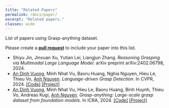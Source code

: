 ```yaml
---
title: "Related Papers"
permalink: /docs/paper/
excerpt: "Related papers."
classes: wide
---
```


List of papers using Grasp-anything dataset. 

Please create a [**pull request**](https://github.com/airvlab/grasp-anything) to include your paper into this list.



- Shiyu Jin, Jinxuan Xu, Yutian Lei, Liangjun Zhang. *Reasoning Grasping via Multimodal Large Language Model*. arXiv preprint arXiv:2402.06798, 2024.
- [An Dinh Vuong](https://andvg3.github.io/), Minh Nhat Vu, Baoru Huang, Nghia Nguyen, Hieu Le, Thieu Vo, [Anh Nguyen](https://www.csc.liv.ac.uk/~anguyen/). *Language-driven Grasp Detection*. In CVPR, 2024. [[Code]](#) [[Project]](https://airvlab.github.io/grasp-anything/)
- [An Dinh Vuong](https://andvg3.github.io/), Minh Nhat Vu, Hieu Le, Baoru Huang, Binh Huynh, Thieu Vo, Andreas Kugi, [Anh Nguyen](https://www.csc.liv.ac.uk/~anguyen/). *Grasp-anything: Large-scale grasp dataset from foundation models*. In ICRA, 2024. [[Code]](https://github.com/andvg3/Grasp-Anything) [[Project]](https://airvlab.github.io/grasp-anything/)




<!-- ```bash
minimal-mistakes
├── _data                      # data files for customizing the theme
|  ├── navigation.yml          # main navigation links
|  └── ui-text.yml             # text used throughout the theme's UI
├── _includes
|  ├── analytics-providers     # snippets for analytics (Google and custom)
|  ├── comments-providers      # snippets for comments
|  ├── footer
|  |  └── custom.html          # custom snippets to add to site footer
|  ├── head
|  |  └── custom.html          # custom snippets to add to site head
|  ├── feature_row             # feature row helper
|  ├── gallery                 # image gallery helper
|  ├── group-by-array          # group by array helper for archives
|  ├── nav_list                # navigation list helper
|  ├── toc                     # table of contents helper
|  └── ...
├── _layouts
|  ├── archive-taxonomy.html   # tag/category archive for Jekyll Archives plugin
|  ├── archive.html            # archive base
|  ├── categories.html         # archive listing posts grouped by category
|  ├── category.html           # archive listing posts grouped by specific category
|  ├── collection.html         # archive listing documents in a specific collection
|  ├── compress.html           # compresses HTML in pure Liquid
|  ├── default.html            # base for all other layouts
|  ├── home.html               # home page
|  ├── posts.html              # archive listing posts grouped by year
|  ├── search.html             # search page
|  ├── single.html             # single document (post/page/etc)
|  ├── tag.html                # archive listing posts grouped by specific tag
|  ├── tags.html               # archive listing posts grouped by tags
|  └── splash.html             # splash page
├── _sass                      # SCSS partials
├── assets
|  ├── css
|  |  └── main.scss            # main stylesheet, loads SCSS partials from _sass
|  ├── images                  # image assets for posts/pages/collections/etc.
|  ├── js
|  |  ├── plugins              # jQuery plugins
|  |  ├── vendor               # vendor scripts
|  |  ├── _main.js             # plugin settings and other scripts to load after jQuery
|  |  └── main.min.js          # optimized and concatenated script file loaded before </body>
├── _config.yml                # site configuration
├── Gemfile                    # gem file dependencies
├── index.html                 # paginated home page showing recent posts
└── package.json               # NPM build scripts
``` -->

